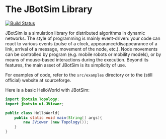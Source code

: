 # The JBotSim Library

[![Build Status](https://travis-ci.org/acasteigts/JBotSim.svg?branch=master)](https://travis-ci.org/acasteigts/JBotSim)

JBotSim is a simulation library for distributed algorithms in dynamic
networks. The style of programming is mainly event-driven: your code
can react to various events (pulse of a clock,
appearance/disappearance of a link, arrival of a message, movement of
the node, etc.). Node movements can be controlled by program (e.g.
mobile robots or mobility models), or by means of mouse-based
interactions during the execution. Beyond its features, the main asset
of JBotSim is its simplicity of use.

For examples of code, refer to the `src/examples` directory or to 
the (still official) website at sourceforge.

Here is a basic HelloWorld with JBotSim:

```java
import jbotsim.Topology;
import jbotsim.ui.JViewer;

public class HelloWorld{
    public static void main(String[] args){
        new JViewer (new Topology());
    }
}
```
